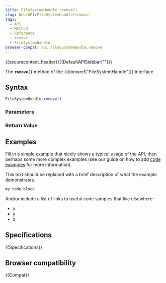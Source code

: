 ```yaml
---
title: FileSystemHandle.remove()
slug: Web/API/FileSystemHandle/remove
tags:
  - API
  - Method
  - Reference
  - remove
  - FileSystemHandle
browser-compat: api.FileSystemHandle.remove
---
```

{{securecontext_header}}{{DefaultAPISidebar("")}}

The **`remove()`** method of the {{domxref("FileSystemHandle")}} interface 

## Syntax

```js
FileSystemHandle.remove()
```

### Parameters



### Return Value



## Examples

Fill in a simple example that nicely shows a typical usage of the API, then perhaps some more complex examples (see our guide on how to add [code examples](/en-US/docs/MDN/Contribute/Structures/Code_examples) for more information).

This text should be replaced with a brief description of what the example demonstrates.

```js
my code block
```

And/or include a list of links to useful code samples that live elsewhere:

*   x
*   y
*   z

## Specifications

{{Specifications}}

## Browser compatibility

{{Compat}}

